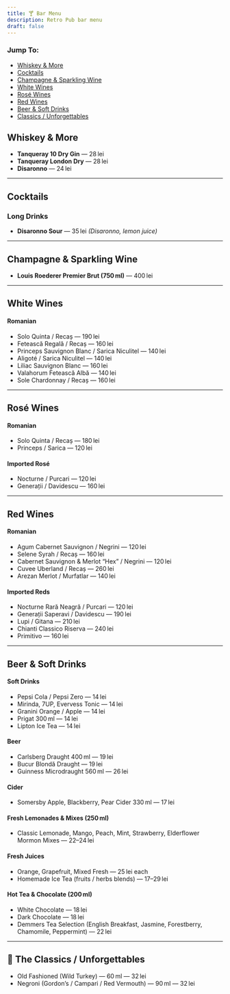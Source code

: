 ```yaml
---
title: 🍸 Bar Menu
description: Retro Pub bar menu
draft: false
---
```


### Jump To:
- [Whiskey & More](#whiskey--more)
- [Cocktails](#cocktails)
- [Champagne & Sparkling Wine](#champagne--sparkling-wine)
- [White Wines](#white-wines)
- [Rosé Wines](#rosé-wines)
- [Red Wines](#red-wines)
- [Beer & Soft Drinks](#beer--soft-drinks)
- [Classics / Unforgettables](#the-classics--unforgettables)


## Whiskey & More
- **Tanqueray 10 Dry Gin** — 28 lei  
- **Tanqueray London Dry** — 28 lei
- **Disaronno** — 24 lei

---

## Cocktails

### Long Drinks
- **Disaronno Sour** — 35 lei  *(Disaronno, lemon juice)* 

---

## Champagne & Sparkling Wine
- **Louis Roederer Premier Brut (750 ml)** — 400 lei  

---

## White Wines
#### Romanian
- Solo Quinta / Recaș — 190 lei  
- Fetească Regală / Recaș — 160 lei  
- Princeps Sauvignon Blanc / Sarica Niculitel — 140 lei  
- Aligoté / Sarica Niculitel — 140 lei  
- Liliac Sauvignon Blanc — 160 lei  
- Valahorum Fetească Albă — 140 lei  
- Sole Chardonnay / Recaș — 160 lei


---

## Rosé Wines
#### Romanian
- Solo Quinta / Recaș — 180 lei  
- Princeps / Sarica — 120 lei 

#### Imported Rosé
- Nocturne / Purcari — 120 lei  
- Generații / Davidescu — 160 lei

---

## Red Wines
#### Romanian
- Agum Cabernet Sauvignon / Negrini — 120 lei  
- Selene Syrah / Recaș — 160 lei  
- Cabernet Sauvignon & Merlot “Hex” / Negrini — 120 lei  
- Cuvee Uberland / Recaș — 260 lei  
- Arezan Merlot / Murfatlar — 140 lei 

#### Imported Reds
- Nocturne Rară Neagră / Purcari — 120 lei  
- Generații Saperavi / Davidescu — 190 lei  
- Lupi / Gitana — 210 lei  
- Chianti Classico Riserva — 240 lei  
- Primitivo — 160 lei  

---

## Beer & Soft Drinks
#### Soft Drinks
- Pepsi Cola / Pepsi Zero — 14 lei  
- Mirinda, 7UP, Evervess Tonic — 14 lei  
- Granini Orange / Apple — 14 lei  
- Prigat 300 ml — 14 lei  
- Lipton Ice Tea — 14 lei

#### Beer
- Carlsberg Draught 400 ml — 19 lei  
- B­ucur Blondă Draught — 19 lei  
- Guinness Microdraught 560 ml — 26 lei

#### Cider
- Somersby Apple, Blackberry, Pear Cider 330 ml — 17 lei

#### Fresh Lemonades & Mixes (250 ml)
- Classic Lemonade, Mango, Peach, Mint, Strawberry, Elderflower Mormon Mixes — 22–24 lei 

#### Fresh Juices
- Orange, Grapefruit, Mixed Fresh — 25 lei each  
- Homemade Ice Tea (fruits / herbs blends) — 17–29 lei  

#### Hot Tea & Chocolate (200 ml)
- White Chocolate — 18 lei  
- Dark Chocolate — 18 lei  
- Demmers Tea Selection (English Breakfast, Jasmine, Forestberry, Chamomile, Peppermint) — 22 lei  



---

## 🥃 The Classics / Unforgettables
- Old Fashioned (Wild Turkey) — 60 ml — 32 lei  
- Negroni (Gordon’s / Campari / Red Vermouth) — 90 ml — 32 lei

